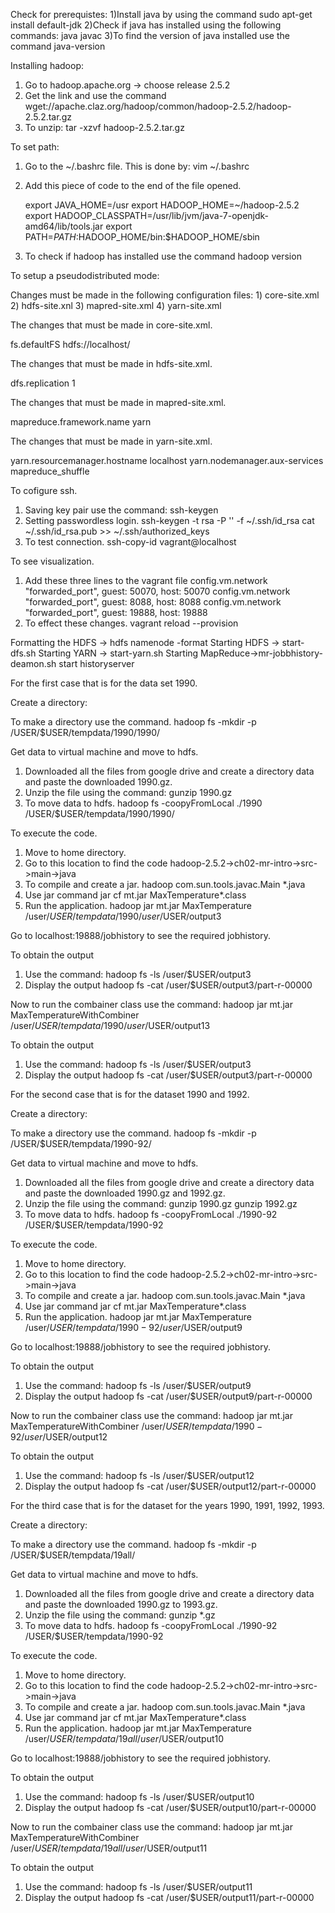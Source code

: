 Check for prerequistes: 
1)Install java by using the command sudo apt-get install default-jdk
2)Check if java has installed using the following commands:
java
javac
3)To find the version of java installed use the command
java-version

Installing hadoop:
1) Go to hadoop.apache.org -> choose release 2.5.2 
2) Get the link and use the command
wget://apache.claz.org/hadoop/common/hadoop-2.5.2/hadoop-2.5.2.tar.gz 
3) To unzip:
	tar -xzvf hadoop-2.5.2.tar.gz

To set path:
1) Go to the ~/.bashrc file. This is done by:
   vim ~/.bashrc
2) Add this piece of code to the end of the file opened.

	export JAVA_HOME=/usr
	export HADOOP_HOME=~/hadoop-2.5.2
	export HADOOP_CLASSPATH=/usr/lib/jvm/java-7-openjdk-	amd64/lib/tools.jar
	export PATH=$PATH:$HADOOP_HOME/bin:$HADOOP_HOME/sbin
3) To check if hadoop has installed use the command
    hadoop version

To setup a pseudodistributed mode:

Changes must be made in the following configuration files:
	1) core-site.xml
	2) hdfs-site.xnl
	3) mapred-site.xml
	4) yarn-site.xml

The changes that must be made in core-site.xml.

<configuration>
<property>
<name>fs.defaultFS</name>
<value>hdfs://localhost/</value>
</property>
</configuration>

The changes that must be made in hdfs-site.xml.

<configuration>
<property>
<name>dfs.replication</name>
<value>1</value>
</property>
</configuration>

The changes that must be made in mapred-site.xml.

<configuration>
<property>
<name>mapreduce.framework.name</name>
<value>yarn</value>
</property>
</configuration>

The changes that must be made in yarn-site.xml.

<configuration>
<property>
<name>yarn.resourcemanager.hostname</name>
<value>localhost</value>
</property>
<property>
<name>yarn.nodemanager.aux-services</name>
<value>mapreduce_shuffle</value>
</property>
</configuration>

To cofigure ssh.

1) Saving key pair use the command:
   ssh-keygen
2) Setting passwordless login.
    ssh-keygen -t rsa -P '' -f ~/.ssh/id_rsa
    cat ~/.ssh/id_rsa.pub >> ~/.ssh/authorized_keys
3) To test connection.
   ssh-copy-id vagrant@localhost

To see visualization.

1) Add these three lines to the vagrant file
    config.vm.network "forwarded_port", guest: 50070, host: 50070
    config.vm.network "forwarded_port", guest: 8088, host: 8088
    config.vm.network "forwarded_port", guest: 19888, host: 19888
2) To effect these changes.
    vagrant reload --provision


Formatting the HDFS -> hdfs namenode -format
Starting HDFS  ->   start-dfs.sh
Starting YARN  ->   start-yarn.sh
Starting MapReduce->mr-jobbhistory-deamon.sh start historyserver

For the first case that is for the data set 1990.

Create a directory:

To make a directory use the command.
hadoop fs -mkdir -p /USER/$USER/tempdata/1990/1990/ 

Get data to virtual machine and move to hdfs.

1. Downloaded all the files from google drive and create a directory data and paste the downloaded 1990.gz.
2. Unzip the file using the command:
	gunzip 1990.gz
3. To move data to hdfs.
hadoop fs -coopyFromLocal ./1990 /USER/$USER/tempdata/1990/1990/

To execute the code.

1. Move to home directory.
2. Go to this location to find the code
	hadoop-2.5.2->ch02-mr-intro->src->main->java
3. To compile and create a jar.
	hadoop com.sun.tools.javac.Main *.java
4. Use jar command
	jar cf mt.jar MaxTemperature*.class
5.  Run the application.
	hadoop jar mt.jar MaxTemperature /user/$USER/tempdata/1990 /user/$USER/output3

Go to localhost:19888/jobhistory to see the required jobhistory.

To obtain the output  
1. Use the command:
	hadoop fs -ls /user/$USER/output3
2. Display the output 
	hadoop fs -cat /user/$USER/output3/part-r-00000

Now to run the combainer class use the command:
hadoop jar mt.jar MaxTemperatureWithCombiner /user/$USER/tempdata/1990 /user/$USER/output13

To obtain the output  
1. Use the command:
	hadoop fs -ls /user/$USER/output3
2. Display the output 
	hadoop fs -cat /user/$USER/output3/part-r-00000


For the second case that is for the dataset 1990 and 1992. 

Create a directory:

To make a directory use the command.
hadoop fs -mkdir -p /USER/$USER/tempdata/1990-92/ 

Get data to virtual machine and move to hdfs.

1. Downloaded all the files from google drive and create a directory data and paste the downloaded 1990.gz and 1992.gz.
2. Unzip the file using the command:
	gunzip 1990.gz
	gunzip 1992.gz
3. To move data to hdfs.
hadoop fs -coopyFromLocal ./1990-92 /USER/$USER/tempdata/1990-92

To execute the code.

1. Move to home directory.
2. Go to this location to find the code
	hadoop-2.5.2->ch02-mr-intro->src->main->java
3. To compile and create a jar.
	hadoop com.sun.tools.javac.Main *.java
4. Use jar command
	jar cf mt.jar MaxTemperature*.class
5.  Run the application.
	hadoop jar mt.jar MaxTemperature /user/$USER/tempdata/1990-92 /user/$USER/output9

Go to localhost:19888/jobhistory to see the required jobhistory.

To obtain the output  
1. Use the command:
	hadoop fs -ls /user/$USER/output9
2. Display the output 
	hadoop fs -cat /user/$USER/output9/part-r-00000

Now to run the combainer class use the command:
hadoop jar mt.jar MaxTemperatureWithCombiner /user/$USER/tempdata/1990-92 /user/$USER/output12

To obtain the output  
1. Use the command:
	hadoop fs -ls /user/$USER/output12
2. Display the output 
	hadoop fs -cat /user/$USER/output12/part-r-00000

For the third case that is for the dataset for the years 1990, 1991, 1992, 1993.


Create a directory:

To make a directory use the command.
hadoop fs -mkdir -p /USER/$USER/tempdata/19all/ 

Get data to virtual machine and move to hdfs.

1. Downloaded all the files from google drive and create a directory data and paste the downloaded 1990.gz to 1993.gz.
2. Unzip the file using the command:
	gunzip *.gz
3. To move data to hdfs.
	hadoop fs -coopyFromLocal ./1990-92 /USER/$USER/tempdata/1990-92

To execute the code.

1. Move to home directory.
2. Go to this location to find the code
	hadoop-2.5.2->ch02-mr-intro->src->main->java
3. To compile and create a jar.
	hadoop com.sun.tools.javac.Main *.java
4. Use jar command
	jar cf mt.jar MaxTemperature*.class
5.  Run the application.
	hadoop jar mt.jar MaxTemperature /user/$USER/tempdata/19all /user/$USER/output10

Go to localhost:19888/jobhistory to see the required jobhistory.

To obtain the output  
1. Use the command:
	hadoop fs -ls /user/$USER/output10
2. Display the output 
	hadoop fs -cat /user/$USER/output10/part-r-00000

Now to run the combainer class use the command:
hadoop jar mt.jar MaxTemperatureWithCombiner /user/$USER/tempdata/19all /user/$USER/output11

To obtain the output  
1. Use the command:
	hadoop fs -ls /user/$USER/output11
2. Display the output 
	hadoop fs -cat /user/$USER/output11/part-r-00000



